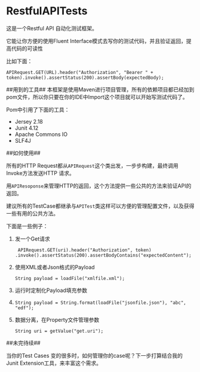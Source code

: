 # RestfulAPITests

这是一个Restful API 自动化测试框架。

它能让你方便的使用Fluent Interface模式去写你的测试代码，并且验证返回，提高代码的可读性

比如下面：

    APIRequest.GET(URL).header("Authorization", "Bearer " + token).invoke().assertStatus(200).assertBody(expectedBody);

##用到的工具##
本框架是使用Maven进行项目管理，所有的依赖项目都已经加到pom文件，所以你只要在你的IDE中Import这个项目就可以开始写测试代码了。

Pom中引用了下面的工具：

- Jersey 2.18
- Junit 4.12
- Apache Commons IO
- SLF4J

##如何使用##

所有的HTTP Request都从`APIRequest`这个类出发，一步步构建，最终调用Invoke方法发送HTTP 请求。

用`APIResoponse`来管理HTTP的返回，这个方法提供一些公共的方法来验证API的返回。

建议所有的TestCase都继承与`APITest`类这样可以方便的管理配置文件，以及获得一些有用的公共方法。

下面是一些例子：

1. 发一个Get请求
 
    ` APIRequest.GET(uri).header("Authorization", token)
	    .invoke().assertStatus(200).assertBodyContains("expectedContent");`
   
2. 使用XML或者Json格式的Payload
  

    `String payload = loadFile("xmlfile.xml");`

3. 运行时定制化Payload填充参数
4. 
    `String payload = String.format(loadFile("jsonfile.json"), "abc", "edf");`
   

4. 数据分离，在Property文件管理参数
   
    `String uri = getValue("get.uri");`


##未完待续##

当你的Test Cases 变的很多时，如何管理你的case呢？下一步打算结合我的Junit Extension工具，来丰富这个需求。
